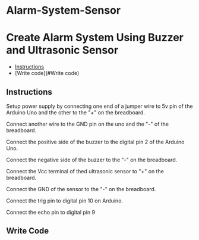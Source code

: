 # Alarm-System-Sensor
# Create Alarm System Using Buzzer and Ultrasonic Sensor
* [Instructions](#Instructions)
* [Write code](#Write code)

<a name = "Instrucion"></a>
## Instructions
Setup power supply by connecting one end of a jumper wire to 5v pin of the Arduino Uno and the other to the "+" on the breadboard.

Connect another wire to the GND pin on the uno and the "-" of the breadboard.

Connect the positive side of the buzzer to the digital pin 2 of the Arduino Uno.

Connect the negative side of the buzzer to the "-" on the breadboard.

Connect the Vcc terminal of thed ultrasonic sensor to "+" on the breadboard.

Connect the GND of the sensor to the "-" on the breadboard.

Connect the trig pin to digital pin 10 on Arduino.

Connect the echo pin to digital pin 9

<a name = "Write code"></a>
## Write Code
